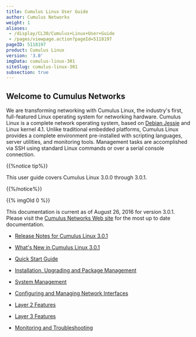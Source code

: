 ```yaml
---
title: Cumulus Linux User Guide
author: Cumulus Networks
weight: 1
aliases:
 - /display/CL30/Cumulus+Linux+User+Guide
 - /pages/viewpage.action?pageId=5118197
pageID: 5118197
product: Cumulus Linux
version: '3.0'
imgData: cumulus-linux-301
siteSlug: cumulus-linux-301
subsection: true
---
```

## <span>Welcome to Cumulus Networks</span>

We are transforming networking with Cumulus Linux, the industry's first,
full-featured Linux operating system for networking hardware. Cumulus
Linux is a complete network operating system, based on [Debian
Jessie](https://www.debian.org/releases/jessie/) and Linux kernel 4.1.
Unlike traditional embedded platforms, Cumulus Linux provides a complete
environment pre-installed with scripting languages, server utilities,
and monitoring tools. Management tasks are accomplished via SSH using
standard Linux commands or over a serial console connection.

{{%notice tip%}}

This user guide covers Cumulus Linux 3.0.0 through 3.0.1.

{{%/notice%}}

{{% imgOld 0 %}}

This documentation is current as of August 26, 2016 for version 3.0.1.
Please visit the [Cumulus Networks Web
site](http://docs.cumulusnetworks.com) for the most up to date
documentation.

  - [Release Notes for Cumulus
    Linux 3.0.1](https://support.cumulusnetworks.com/hc/en-us/articles/222822047)

  - [What's New in Cumulus Linux
    3.0.1](/version/cumulus-linux-301/What's_New_in_Cumulus_Linux_3.0.1)

  - [Quick Start Guide](/version/cumulus-linux-301/Quick_Start_Guide)

  - [Installation, Upgrading and Package
    Management](/version/cumulus-linux-301/Installation_Upgrading_and_Package_Management/)

  - [System Management](/version/cumulus-linux-301/System_Management/)

  - [Configuring and Managing Network
    Interfaces](/version/cumulus-linux-301/Configuring_and_Managing_Network_Interfaces/)

  - [Layer 2
    Features](/version/cumulus-linux-301/Layer_1_and_Layer_2_Features/)

  - [Layer 3 Features](/version/cumulus-linux-301/Layer_3_Features/)

  - [Monitoring and
    Troubleshooting](/version/cumulus-linux-301/Monitoring_and_Troubleshooting/)
